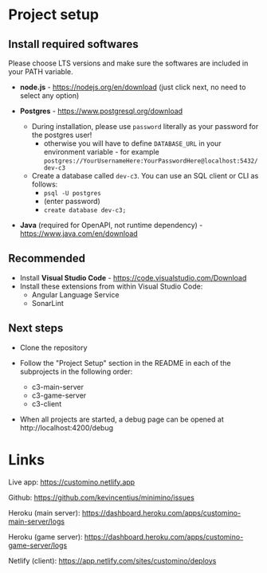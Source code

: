 
# Project setup

## Install required softwares

Please choose LTS versions and make sure the softwares are included in your PATH variable.

- **node.js** - https://nodejs.org/en/download (just click next, no need to select any option)
- **Postgres** - https://www.postgresql.org/download
  - During installation, please use `password` literally as your password for the postgres user!
    - otherwise you will have to define `DATABASE_URL` in your environment variable - for example `postgres://YourUsernameHere:YourPasswordHere@localhost:5432/dev-c3`
  - Create a database called `dev-c3`. You can use an SQL client or CLI as follows:
    - `psql -U postgres`
    - (enter password)
    - `create database dev-c3;`

- **Java** (required for OpenAPI, not runtime dependency) - https://www.java.com/en/download

## Recommended
- Install **Visual Studio Code** - https://code.visualstudio.com/Download
- Install these extensions from within Visual Studio Code:
  - Angular Language Service
  - SonarLint

## Next steps

- Clone the repository
- Follow the "Project Setup" section in the README in each of the subprojects in the following order:
  - c3-main-server
  - c3-game-server
  - c3-client

- When all projects are started, a debug page can be opened at http://localhost:4200/debug


# Links

Live app: https://customino.netlify.app

Github: https://github.com/kevincentius/minimino/issues

Heroku (main server): https://dashboard.heroku.com/apps/customino-main-server/logs

Heroku (game server): https://dashboard.heroku.com/apps/customino-game-server/logs

Netlify (client): https://app.netlify.com/sites/customino/deploys


